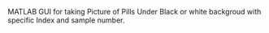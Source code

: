 MATLAB GUI for taking Picture of Pills Under Black or white backgroud with specific Index and sample number.
